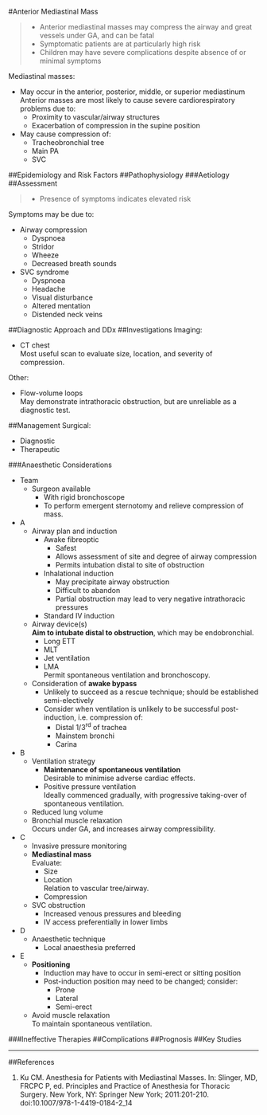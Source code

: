 #Anterior Mediastinal Mass

> * Anterior mediastinal masses may compress the airway and great vessels under GA, and can be fatal
> * Symptomatic patients are at particularly high risk
> * Children may have severe complications despite absence of or minimal symptoms


Mediastinal masses:
* May occur in the anterior, posterior, middle, or superior mediastinum  
Anterior masses are most likely to cause severe cardiorespiratory problems due to:
	* Proximity to vascular/airway structures
	* Exacerbation of compression in the supine position
* May cause compression of:
	* Tracheobronchial tree
	* Main PA
	* SVC


##Epidemiology and Risk Factors
##Pathophysiology
###Aetiology
##Assessment
> * Presence of symptoms indicates elevated risk

Symptoms may be due to:
* Airway compression
	* Dyspnoea
	* Stridor
	* Wheeze
	* Decreased breath sounds
* SVC syndrome
	* Dyspnoea
	* Headache
	* Visual disturbance
	* Altered mentation
	* Distended neck veins

##Diagnostic Approach and DDx
##Investigations
Imaging:
* CT chest  
Most useful scan to evaluate size, location, and severity of compression.

Other:
* Flow-volume loops  
May demonstrate intrathoracic obstruction, but are unreliable as a diagnostic test.

##Management
Surgical:
* Diagnostic
* Therapeutic

###Anaesthetic Considerations
* Team
	* Surgeon available  
		* With rigid bronchoscope
		* To perform emergent sternotomy and relieve compression of mass.
* A
	* Airway plan and induction
		* Awake fibreoptic
			* Safest
			* Allows assessment of site and degree of airway compression
			* Permits intubation distal to site of obstruction
		* Inhalational induction
			* May precipitate airway obstruction
			* Difficult to abandon
			* Partial obstruction may lead to very negative intrathoracic pressures
		* Standard IV induction
	* Airway device(s)  
	**Aim to intubate distal to obstruction**, which may be endobronchial.
		* Long ETT
		* MLT
		* Jet ventilation
		* LMA  
		Permit spontaneous ventilation and bronchoscopy.
	* Consideration of **awake bypass**  
		* Unlikely to succeed as a rescue technique; should be established semi-electively
		* Consider when ventilation is unlikely to be successful post-induction, i.e. compression of:
			* Distal 1/3<sup>rd</sup> of trachea
			* Mainstem bronchi
			* Carina
* B
	* Ventilation strategy
		* **Maintenance of spontaneous ventilation**  
		Desirable to minimise adverse cardiac effects.
		* Positive pressure ventilation  
		Ideally commenced gradually, with progressive taking-over of spontaneous ventilation.
	* Reduced lung volume
	* Bronchial muscle relaxation  
	Occurs under GA, and increases airway compressibility.
* C
	* Invasive pressure monitoring
	* **Mediastinal mass**  
	Evaluate:
		* Size
		* Location  
		Relation to vascular tree/airway.
		* Compression
	* SVC obstruction  
		* Increased venous pressures and bleeding
		* IV access preferentially in lower limbs
* D
	* Anaesthetic technique
		* Local anaesthesia preferred
* E
	* **Positioning**
		* Induction may have to occur in semi-erect or sitting position
		* Post-induction position may need to be changed; consider:
			* Prone
			* Lateral
			* Semi-erect
	* Avoid muscle relaxation  
	To maintain spontaneous ventilation.

###Ineffective Therapies
##Complications
##Prognosis
##Key Studies

---
##References
1. Ku CM. Anesthesia for Patients with Mediastinal Masses. In: Slinger, MD, FRCPC P, ed. Principles and Practice of Anesthesia for Thoracic Surgery. New York, NY: Springer New York; 2011:201-210. doi:10.1007/978-1-4419-0184-2_14
